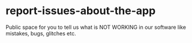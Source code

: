 # report-issues-about-the-app
Public space for you to tell us what is NOT WORKING in our software like mistakes, bugs, glitches etc.
